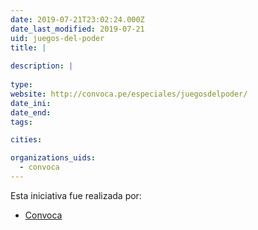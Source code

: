 ```yaml
---
date: 2019-07-21T23:02:24.000Z
date_last_modified: 2019-07-21
uid: juegos-del-poder
title: |
  
description: |
  
type: 
website: http://convoca.pe/especiales/juegosdelpoder/
date_ini: 
date_end: 
tags:

cities: 

organizations_uids:
  - convoca
---
```


Esta iniciativa fue realizada por:

- [Convoca](/organizaciones/convoca)
